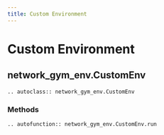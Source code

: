 ```yaml
---
title: Custom Environment
---
```


# Custom Environment

## network_gym_env.CustomEnv

```{eval-rst}
.. autoclass:: network_gym_env.CustomEnv
```

### Methods

```{eval-rst}
.. autofunction:: network_gym_env.CustomEnv.run
```
